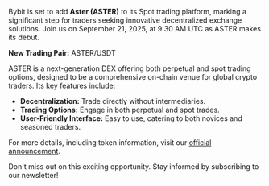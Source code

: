 Bybit is set to add **Aster (ASTER)** to its Spot trading platform, marking a significant step for traders seeking innovative decentralized exchange solutions. Join us on September 21, 2025, at 9:30 AM UTC as ASTER makes its debut.

**New Trading Pair:** ASTER/USDT

ASTER is a next-generation DEX offering both perpetual and spot trading options, designed to be a comprehensive on-chain venue for global crypto traders. Its key features include:

- **Decentralization:** Trade directly without intermediaries.
- **Trading Options:** Engage in both perpetual and spot trades.
- **User-Friendly Interface:** Easy to use, catering to both novices and seasoned traders.

For more details, including token information, visit our [official announcement](https://chain-base.xyz/bybit-to-list-aster-aster-on-spot-trading-platform).

Don't miss out on this exciting opportunity. Stay informed by subscribing to our newsletter!